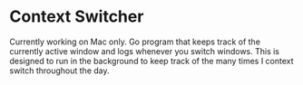 # Context Switcher
Currently working on Mac only.
Go program that keeps track of the currently active window and logs whenever you switch windows.
This is designed to run in the background to keep track of the many times I context switch throughout the day.

